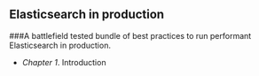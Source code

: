## Elasticsearch in production

###A battlefield tested bundle of best practices to run performant Elasticsearch in production.


- *Chapter 1*. Introduction
